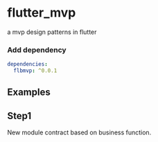 # flutter_mvp

 a mvp design patterns in flutter 

### Add dependency


```yaml
dependencies:
  flbmvp: ^0.0.1
```


## Examples

## Step1
New module contract based on business function.